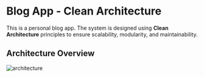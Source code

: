 # Blog App - Clean Architecture
  This is a personal blog app. The system is designed using **Clean Architecture** principles to ensure scalability, modularity, and maintainability.
  ## Architecture Overview
  ![architecture](https://i.ibb.co/Xf6nfNbS/blog-app-architecture.png)
